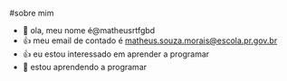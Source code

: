 #sobre mim
- 👋 ola, meu nome é@matheusrtfgbd
- 👍 meu email de contado é matheus.souza.morais@escola.pr.gov.br
-  :+1:   eu estou interessado em aprender a programar
-  🌱 estou aprendendo a programar 
